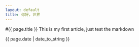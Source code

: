 ```yaml
---
layout: default
title: 你好，世界 
---
```

#{{ page.title }}
This is my first article, just test the markdown

{{ page.date | date_to_string }}
